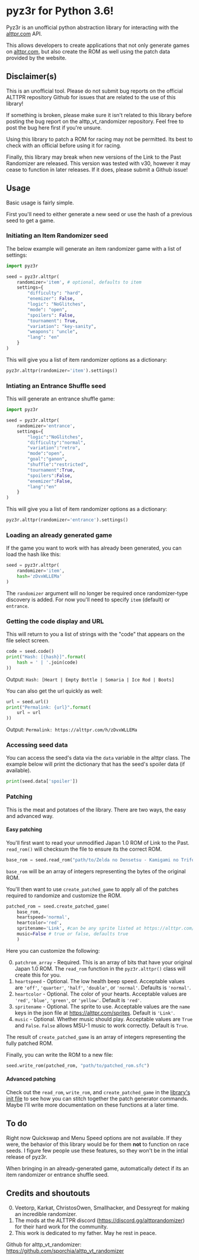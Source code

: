 # pyz3r for Python 3.6!
Pyz3r is an unofficial python abstraction library for interacting with the [alttpr.com](https://alttpr.com) API.

This allows developers to create applications that not only generate games on [alttpr.com](https://alttpr.com),
but also create the ROM as well using the patch data provided by the website.

## Disclaimer(s)
This is an unofficial tool.  Please do not submit bug reports on the official ALTTPR repository Github for issues that
are related to the use of this library!

If something is broken, please make sure it isn't related to this library before posting the bug report on the
alttp_vt_randomizer repository.  Feel free to post the bug here first if you're unsure.

Using this library to patch a ROM for racing may not be permitted.
Its best to check with an official before using it for racing.

Finally, this library may break when new versions of the Link to the Past Randomizer are released.  This version
was tested with v30, however it may cease to function in later releases.  If it does, please submit a Github issue!


## Usage
Basic usage is fairly simple.

First you'll need to either generate a new seed or use the hash of a previous seed to get a game.

### Initiating an Item Randomizer seed
The below example will generate an item randomizer game with a list of settings:
```python
import pyz3r

seed = pyz3r.alttpr(
    randomizer='item', # optional, defaults to item
    settings={
        "difficulty": "hard",
        "enemizer": False,
        "logic": "NoGlitches",
        "mode": "open",
        "spoilers": False,
        "tournament": True,
        "variation": "key-sanity",
        "weapons": "uncle",
        "lang": "en"
    }
)
```

This will give you a list of item randomizer options as a dictionary:
```python
pyz3r.alttpr(randomizer='item').settings()
```

### Intiating an Entrance Shuffle seed
This will generate an entrance shuffle game:
```python
import pyz3r

seed = pyz3r.alttpr(
    randomizer='entrance',
    settings={
        "logic":"NoGlitches",
        "difficulty":"normal",
        "variation":"retro",
        "mode":"open",
        "goal":"ganon",
        "shuffle":"restricted",
        "tournament":True,
        "spoilers":False,
        "enemizer":False,
        "lang":"en"
    }
)
```

This will give you a list of item randomizer options as a dictionary:
```python
pyz3r.alttpr(randomizer='entrance').settings()
```

### Loading an already generated game
If the game you want to work with has already been generated, you can load the hash like this:

```python
seed = pyz3r.alttpr(
    randomizer='item',
    hash='zDvxWLLEMa'
)
```

The `randomizer` argument will no longer be required once randomizer-type discovery is added.
For now you'll need to specify `item` (default) or `entrance`.

### Getting the code display and URL

This will return to you a list of strings with the "code" that appears on the file select screen.

```python
code = seed.code()
print("Hash: [{hash}]".format(
    hash = ' | '.join(code)
))
```
Output:
`Hash: [Heart | Empty Bottle | Somaria | Ice Rod | Boots]`

You can also get the url quickly as well:

```python
url = seed.url()
print("Permalink: {url}".format(
    url = url
))
```
Output:
`Permalink: https://alttpr.com/h/zDvxWLLEMa`


### Accessing seed data

You can access the seed's data via the `data` variable in the alttpr class.  The example below will print the dictionary that has the seed's spoiler data (if available).

```python
print(seed.data['spoiler'])
```

### Patching

This is the meat and potatoes of the library.  There are two ways, the easy and advanced way.

#### Easy patching

You'll first want to read your unmodified Japan 1.0 ROM of Link to the Past.  `read_rom()` will checksum the file to ensure its the correct ROM.

```python
base_rom = seed.read_rom("path/to/Zelda no Densetsu - Kamigami no Triforce (Japan).sfc")
```

`base_rom` will be an array of integers representing the bytes of the original ROM.

You'll then want to use `create_patched_game` to apply all of the patches required to randomize and customize the ROM.
```python
patched_rom = seed.create_patched_game(
    base_rom,  
    heartspeed='normal',
    heartcolor='red',
    spritename='Link', #can be any sprite listed at https://alttpr.com/sprites
    music=False # true or false, defaults true
    )
```

Here you can customize the following:

0. `patchrom_array` - Required.  This is an array of bits that have your original Japan 1.0 ROM.  The `read_rom` function in the `pyz3r.alttpr()` class will create this for you.
1. `heartspeed` - Optional. The low health beep speed.  Acceptable values are `'off'`, `'quarter'`, `'half'`, `'double'`, or `'normal'`.  Defaults is `'normal'`.
2. `heartcolor` - Optional. The color of your hearts.  Acceptable values are `'red'`, `'blue'`, `'green'`, or `'yellow'`.  Default is `'red'`.
3. `spritename` - Optional. The sprite to use.  Acceptable values are the `name` keys in the json file at https://alttpr.com/sprites.  Default is `'Link'`.
4. `music` - Optional. Whether music should play.  Acceptable values are `True` and `False`. `False` allows MSU-1 music to work correctly.  Default is `True`.

The result of `create_patched_game` is an array of integers representing the fully patched ROM.

Finally, you can write the ROM to a new file:
```python
seed.write_rom(patched_rom, "path/to/patched_rom.sfc")
```

#### Advanced patching

Check out the `read_rom`, `write_rom`, and `create_patched_game` in the [library's init file](src/pyz3r/__init__.py) to see how you can stitch together the patch generator commands.  Maybe I'll write more documentation on these functions at a later time.

## To do

Right now Quickswap and Menu Speed options are not available.
If they were, the behavior of this library would be for them **not** to function on race seeds.
I figure few people use these features, so they won't be in the intial release of pyz3r.

When bringing in an already-generated game, automatically detect if its an item randomizer or entrance shuffle seed.

## Credits and shoutouts

0. Veetorp, Karkat, ChristosOwen, Smallhacker, and Dessyreqt for making an incredible randomizer.
1. The mods at the ALTTPR discord (https://discord.gg/alttprandomizer) for their hard work for the community.
2. This work is dedicated to my father.  May he rest in peace.

Github for alttp_vt_randomizer: https://github.com/sporchia/alttp_vt_randomizer